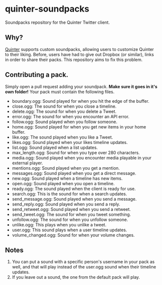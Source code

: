 # quinter-soundpacks

Soundpacks repository for the Quinter Twitter client.

## Why?

[Quinter](https://github.com/QuinterApp/Quinter) supports custom soundpacks, allowing users to customize Quinter to their liking. Before, users have had to give out Dropbox (or similar), links in order to share their packs. This repository aims to fix this problem.

## Contributing a pack.

Simply open a pull request adding your soundpack. **Make sure it goes in it's own folder!** Your pack must contain the following files.

* boundary.ogg: Sound played for when you hit the edge of the buffer.
* close.ogg: The sound for when you close a timeline.
* delete.ogg: The sound for when you delete a Tweet.
* error.ogg: The sound for when you encounter an API error.
* follow.ogg: Sound played when you follow someone.
* home.ogg: Sound played for when you get new items in your home buffer.
* like.ogg: The sound played when you like a Tweet.
* likes.ogg: Sound played when your likes timeline updates.
* list.ogg: Sound played when a list updates.
* max_length.ogg: Sound for when you type over 280 characters.
* media.ogg: Sound played when you encounter media playable in your external player.
* mentions.ogg: Sound played when you get a mention.
* messages.ogg: Sound played when you get a direct message.
* new.ogg: Sound played when a timeline has new items.
* open.ogg: Sound played when you open a timeline.
* ready.ogg: The sound played when the client is ready for use.
* search.ogg: This is the sound for when a search updates.
* send_message.ogg: Sound played when you send a message.
* send_reply.ogg: Sound played when you send a reply.
* send_retweet.ogg: Sound played when you send a retweet.
* send_tweet.ogg: The sound for when you tweet something.
* unfollow.ogg: The sound for when you unfollow someone.
* unlike.ogg: This plays when you unlike a tweet.
* user.ogg: This sound plays when a user timeline updates.
* volume_changed.ogg: Sound for when your volume changes.

## Notes

1. You can put a sound with a specific person's username in your pack as well, and that will play instead of the user.ogg sound when their timeline updates.
2. If you leave out a sound, the one from the default pack will play.
